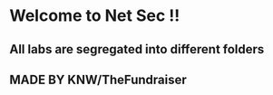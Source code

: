 # **Welcome to Net Sec !!** 
## All labs are segregated into different folders ##
## MADE BY KNW/TheFundraiser ##

